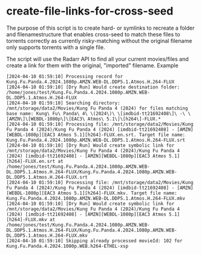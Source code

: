 # create-file-links-for-cross-seed

The purpose of this script is to create hard- or symlinks to recreate a folder and filenamestructure that enables cross-seed to match these files to torrents correctly as currently risky-matching without the original filename only supports torrents with a single file.

The script will use the Radarr API to find all your current movies/files and create a link for them with the original, "imported" filename.
Example

```
[2024-04-10 01:59:10] Processing record for Kung.Fu.Panda.4.2024.1080p.AMZN.WEB-DL.DDP5.1.Atmos.H.264-FLUX
[2024-04-10 01:59:10] [Dry Run] Would create destination folder: /home/jones/test/Kung.Fu.Panda.4.2024.1080p.AMZN.WEB-DL.DDP5.1.Atmos.H.264-FLUX
[2024-04-10 01:59:10] Searching directory: /mnt/storage/data2/Movies/Kung Fu Panda 4 (2024) for files matching base name: Kung\ Fu\ Panda\ 4\ \(2024\)\ \[imdbid-tt21692408\]\ -\ \[AMZN\]\[WEBDL-1080p\]\[EAC3\ Atmos\ 5.1\]\[h264\]-FLUX.*
[2024-04-10 01:59:10] Processing file: /mnt/storage/data2/Movies/Kung Fu Panda 4 (2024)/Kung Fu Panda 4 (2024) [imdbid-tt21692408] - [AMZN][WEBDL-1080p][EAC3 Atmos 5.1][h264]-FLUX.en.srt. Target file name: Kung.Fu.Panda.4.2024.1080p.AMZN.WEB-DL.DDP5.1.Atmos.H.264-FLUX.srt
[2024-04-10 01:59:10] [Dry Run] Would create symbolic link for /mnt/storage/data2/Movies/Kung Fu Panda 4 (2024)/Kung Fu Panda 4 (2024) [imdbid-tt21692408] - [AMZN][WEBDL-1080p][EAC3 Atmos 5.1][h264]-FLUX.en.srt at /home/jones/test/Kung.Fu.Panda.4.2024.1080p.AMZN.WEB-DL.DDP5.1.Atmos.H.264-FLUX/Kung.Fu.Panda.4.2024.1080p.AMZN.WEB-DL.DDP5.1.Atmos.H.264-FLUX.srt
[2024-04-10 01:59:10] Processing file: /mnt/storage/data2/Movies/Kung Fu Panda 4 (2024)/Kung Fu Panda 4 (2024) [imdbid-tt21692408] - [AMZN][WEBDL-1080p][EAC3 Atmos 5.1][h264]-FLUX.mkv. Target file name: Kung.Fu.Panda.4.2024.1080p.AMZN.WEB-DL.DDP5.1.Atmos.H.264-FLUX.mkv
[2024-04-10 01:59:10] [Dry Run] Would create symbolic link for /mnt/storage/data2/Movies/Kung Fu Panda 4 (2024)/Kung Fu Panda 4 (2024) [imdbid-tt21692408] - [AMZN][WEBDL-1080p][EAC3 Atmos 5.1][h264]-FLUX.mkv at /home/jones/test/Kung.Fu.Panda.4.2024.1080p.AMZN.WEB-DL.DDP5.1.Atmos.H.264-FLUX/Kung.Fu.Panda.4.2024.1080p.AMZN.WEB-DL.DDP5.1.Atmos.H.264-FLUX.mkv
[2024-04-10 01:59:10] Skipping already processed movieId: 102 for Kung.Fu.Panda.4.2024.1080p.WEB.h264-ETHEL-xsp
```

